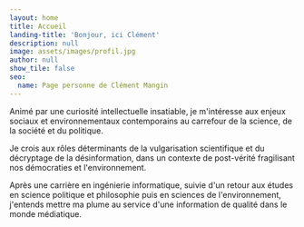 ```yaml
---
layout: home
title: Accueil
landing-title: 'Bonjour, ici Clément'
description: null
image: assets/images/profil.jpg
author: null
show_tile: false
seo:
  name: Page personne de Clément Mangin
---
```


Animé par une curiosité intellectuelle insatiable, je m'intéresse aux enjeux sociaux et environnementaux contemporains au carrefour de la science, de la société et du politique. 

Je crois aux rôles déterminants de la vulgarisation scientifique et du décryptage de la désinformation, dans un contexte de post-vérité fragilisant nos démocraties et l'environnement.

Après une carrière en ingénierie informatique, suivie d'un retour aux études en science politique et philosophie puis en sciences de l'environnement, j'entends mettre ma plume au service d'une information de qualité dans le monde médiatique.